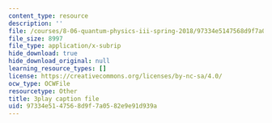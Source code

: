 ```yaml
---
content_type: resource
description: ''
file: /courses/8-06-quantum-physics-iii-spring-2018/97334e5147568d9f7a0582e9e91d939a_gRlrh4lRapM.srt
file_size: 8997
file_type: application/x-subrip
hide_download: true
hide_download_original: null
learning_resource_types: []
license: https://creativecommons.org/licenses/by-nc-sa/4.0/
ocw_type: OCWFile
resourcetype: Other
title: 3play caption file
uid: 97334e51-4756-8d9f-7a05-82e9e91d939a
---
```

